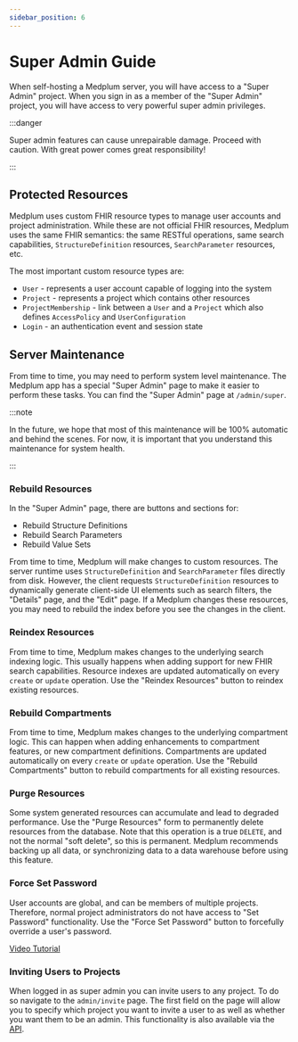 ```yaml
---
sidebar_position: 6
---
```


# Super Admin Guide

When self-hosting a Medplum server, you will have access to a "Super Admin" project. When you sign in as a member of the "Super Admin" project, you will have access to very powerful super admin privileges.

:::danger

Super admin features can cause unrepairable damage. Proceed with caution. With great power comes great responsibility!

:::

## Protected Resources

Medplum uses custom FHIR resource types to manage user accounts and project administration. While these are not official FHIR resources, Medplum uses the same FHIR semantics: the same RESTful operations, same search capabilities, `StructureDefinition` resources, `SearchParameter` resources, etc.

The most important custom resource types are:

- `User` - represents a user account capable of logging into the system
- `Project` - represents a project which contains other resources
- `ProjectMembership` - link between a `User` and a `Project` which also defines `AccessPolicy` and `UserConfiguration`
- `Login` - an authentication event and session state

## Server Maintenance

From time to time, you may need to perform system level maintenance. The Medplum app has a special "Super Admin" page to make it easier to perform these tasks. You can find the "Super Admin" page at `/admin/super`.

:::note

In the future, we hope that most of this maintenance will be 100% automatic and behind the scenes. For now, it is important that you understand this maintenance for system health.

:::

### Rebuild Resources

In the "Super Admin" page, there are buttons and sections for:

- Rebuild Structure Definitions
- Rebuild Search Parameters
- Rebuild Value Sets

From time to time, Medplum will make changes to custom resources. The server runtime uses `StructureDefinition` and `SearchParameter` files directly from disk. However, the client requests `StructureDefinition` resources to dynamically generate client-side UI elements such as search filters, the "Details" page, and the "Edit" page. If a Medplum changes these resources, you may need to rebuild the index before you see the changes in the client.

### Reindex Resources

From time to time, Medplum makes changes to the underlying search indexing logic. This usually happens when adding support for new FHIR search capabilities. Resource indexes are updated automatically on every `create` or `update` operation. Use the "Reindex Resources" button to reindex existing resources.

### Rebuild Compartments

From time to time, Medplum makes changes to the underlying compartment logic. This can happen when adding enhancements to compartment features, or new compartment definitions. Compartments are updated automatically on every `create` or `update` operation. Use the "Rebuild Compartments" button to rebuild compartments for all existing resources.

### Purge Resources

Some system generated resources can accumulate and lead to degraded performance. Use the "Purge Resources" form to permanently delete resources from the database. Note that this operation is a true `DELETE`, and not the normal "soft delete", so this is permanent. Medplum recommends backing up all data, or synchronizing data to a data warehouse before using this feature.

### Force Set Password

User accounts are global, and can be members of multiple projects. Therefore, normal project administrators do not have access to "Set Password" functionality. Use the "Force Set Password" button to forcefully override a user's password.

[Video Tutorial](https://youtu.be/jw1NZbk5WmA)

### Inviting Users to Projects

When logged in as super admin you can invite users to any project. To do so navigate to the `admin/invite` page. The first field on the page will allow you to specify which project you want to invite a user to as well as whether you want them to be an admin. This functionality is also available via the [API](/docs/auth/user-management-guide#invite-via-api).
